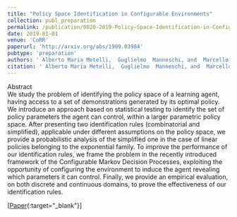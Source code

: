 ```yaml
---
title: "Policy Space Identification in Configurable Environments"
collection: publ_preparation
permalink: /publication/0020-2019-Policy-Space-Identification-in-Configurable-Environments
date: 2019-01-01
venue: 'CoRR'
paperurl: 'http://arxiv.org/abs/1909.03984'
pubtype: 'preparation'
authors: ' Alberto Maria Metelli,  Guglielmo  Manneschi, and  Marcello  Restelli'
citation: ' Alberto Maria Metelli,  Guglielmo  Manneschi, and  Marcello  Restelli&quot;Policy Space Identification in Configurable Environments.&quot; CoRR, 2019.'
---
```

Abstract
 <br> We study the problem of identifying the policy space of a learning agent, having access to a set of demonstrations generated by its optimal policy. We introduce an approach based on statistical testing to identify the set of policy parameters the agent can control, within a larger parametric policy space. After presenting two identification rules (combinatorial and simplified), applicable under different assumptions on the policy space, we provide a probabilistic analysis of the simplified one in the case of linear policies belonging to the exponential family. To improve the performance of our identification rules, we frame the problem in the recently introduced framework of the Configurable Markov Decision Processes, exploiting the opportunity of configuring the environment to induce the agent revealing which parameters it can control. Finally, we provide an empirical evaluation, on both discrete and continuous domains, to prove the effectiveness of our identification rules. <br> 

 [[Paper](http://arxiv.org/abs/1909.03984){:target="_blank"}] 